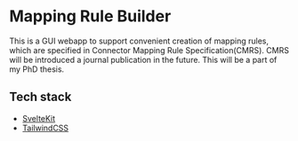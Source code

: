 # Mapping Rule Builder

This is a GUI webapp to support convenient creation of mapping rules, which are specified in Connector Mapping Rule Specification(CMRS). CMRS will be introduced a journal publication in the future. This will be a part of my PhD thesis.

## Tech stack

* [SvelteKit](https://kit.svelte.dev/)
* [TailwindCSS](https://tailwindcss.com/)